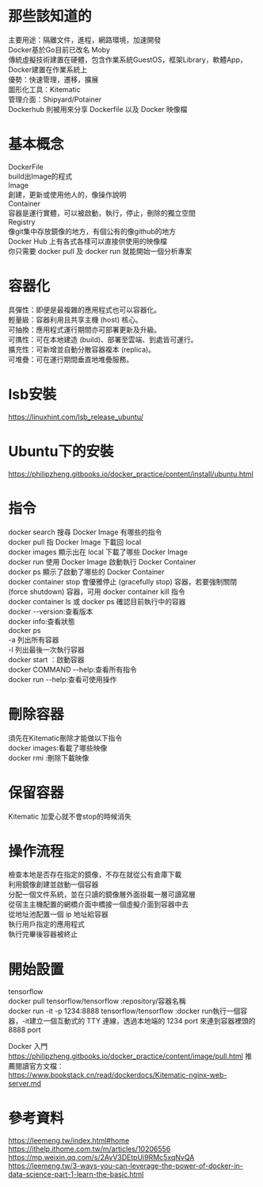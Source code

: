 # 那些該知道的  
主要用途：隔離文件，進程，網路環境，加速開發  
Docker基於Go目前已改名 Moby  
傳統虛擬技術建置在硬體，包含作業系統GuestOS，框架Library，軟體App，Docker建置在作業系統上  
優勢：快速管理，遷移，擴展  
圖形化工具：Kitematic   
管理介面：Shipyard/Potainer  
Dockerhub 則被用來分享 Dockerfile 以及 Docker 映像檔  

# 基本概念  
DockerFile  
build出Image的程式  
Image  
創建，更新或使用他人的，像操作說明    
Container  
容器是運行實體，可以被啟動，執行，停止，刪除的獨立空間  
Registry  
像git集中存放鏡像的地方，有個公有的像github的地方  
Docker Hub 上有各式各樣可以直接供使用的映像檔  
你只需要 docker pull 及 docker run 就能開始一個分析專案  

# 容器化  
具彈性：即便是最複雜的應用程式也可以容器化。  
輕量級：容器利用且共享主機 (host) 核心。  
可抽換：應用程式運行期間亦可部署更新及升級。  
可㩦性：可在本地建造 (build)、部署至雲端、到處皆可運行。  
擴充性：可新增並自動分散容器複本 (replica)。  
可堆疊：可在運行期間垂直地堆疊服務。  

# lsb安裝
https://linuxhint.com/lsb_release_ubuntu/  

# Ubuntu下的安裝  
https://philipzheng.gitbooks.io/docker_practice/content/install/ubuntu.html  

# 指令 
docker search 搜尋 Docker Image 有哪些的指令  
docker pull 指 Docker Image 下載回 local  
docker images 顯示出在 local 下載了哪些 Docker Image  
docker run 使用 Docker Image 啟動執行 Docker Container  
docker ps 顯示了啟動了哪些的 Docker Container  
docker container stop 會優雅停止 (gracefully stop) 容器，若要強制關閉 (force shutdown) 容器，可用 docker container kill <container> 指令  
docker container ls 或 docker ps 確認目前執行中的容器  
docker --version:查看版本  
docker info:查看狀態  
docker ps  
-a 列出所有容器  
-l 列出最後一次執行容器  
docker start ：啟動容器  
docker COMMAND --help:查看所有指令  
docker run --help:查看可使用操作  

# 刪除容器
須先在Kitematic刪除才能做以下指令  
docker images:看載了哪些映像  
docker rmi <IMAGE ID>:刪除下載映像  
  
# 保留容器  
Kitematic 加愛心就不會stop的時候消失  

# 操作流程  
檢查本地是否存在指定的鏡像，不存在就從公有倉庫下載  
利用鏡像創建並啟動一個容器  
分配一個文件系統，並在只讀的鏡像層外面掛載一層可讀寫層  
從宿主主機配置的網橋介面中橋接一個虛擬介面到容器中去  
從地址池配置一個 ip 地址給容器  
執行用戶指定的應用程式  
執行完畢後容器被終止  

# 開始設置  
tensorflow  
docker pull tensorflow/tensorflow :repository/容器名稱  
docker run -it -p 1234:8888 tensorflow/tensorflow :docker run執行一個容器，-it建立一個互動式的 TTY 連線，透過本地端的 1234 port 來連到容器裡頭的 8888 port

Docker 入門
https://philipzheng.gitbooks.io/docker_practice/content/image/pull.html
推薦閱讀官方文檔：  
https://www.bookstack.cn/read/dockerdocs/Kitematic-nginx-web-server.md  

# 參考資料  
https://leemeng.tw/index.html#home  
https://ithelp.ithome.com.tw/m/articles/10206556  
https://mp.weixin.qq.com/s/2AyV3DEtpUi9RMc5xqNvQA  
https://leemeng.tw/3-ways-you-can-leverage-the-power-of-docker-in-data-science-part-1-learn-the-basic.html  
